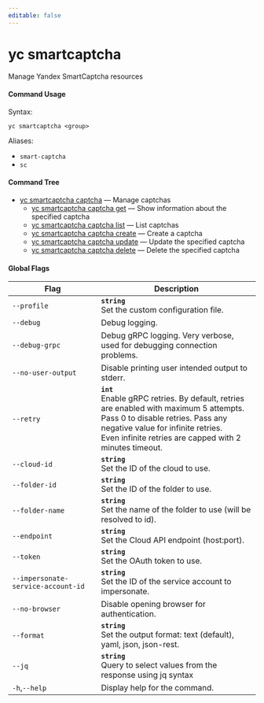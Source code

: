 ```yaml
---
editable: false
---
```


# yc smartcaptcha

Manage Yandex SmartCaptcha resources

#### Command Usage

Syntax: 

`yc smartcaptcha <group>`

Aliases: 

- `smart-captcha`
- `sc`

#### Command Tree

- [yc smartcaptcha captcha](captcha/index.md) — Manage captchas
	- [yc smartcaptcha captcha get](captcha/get.md) — Show information about the specified captcha
	- [yc smartcaptcha captcha list](captcha/list.md) — List captchas
	- [yc smartcaptcha captcha create](captcha/create.md) — Create a captcha
	- [yc smartcaptcha captcha update](captcha/update.md) — Update the specified captcha
	- [yc smartcaptcha captcha delete](captcha/delete.md) — Delete the specified captcha

#### Global Flags

| Flag | Description |
|----|----|
|`--profile`|<b>`string`</b><br/>Set the custom configuration file.|
|`--debug`|Debug logging.|
|`--debug-grpc`|Debug gRPC logging. Very verbose, used for debugging connection problems.|
|`--no-user-output`|Disable printing user intended output to stderr.|
|`--retry`|<b>`int`</b><br/>Enable gRPC retries. By default, retries are enabled with maximum 5 attempts.<br/>Pass 0 to disable retries. Pass any negative value for infinite retries.<br/>Even infinite retries are capped with 2 minutes timeout.|
|`--cloud-id`|<b>`string`</b><br/>Set the ID of the cloud to use.|
|`--folder-id`|<b>`string`</b><br/>Set the ID of the folder to use.|
|`--folder-name`|<b>`string`</b><br/>Set the name of the folder to use (will be resolved to id).|
|`--endpoint`|<b>`string`</b><br/>Set the Cloud API endpoint (host:port).|
|`--token`|<b>`string`</b><br/>Set the OAuth token to use.|
|`--impersonate-service-account-id`|<b>`string`</b><br/>Set the ID of the service account to impersonate.|
|`--no-browser`|Disable opening browser for authentication.|
|`--format`|<b>`string`</b><br/>Set the output format: text (default), yaml, json, json-rest.|
|`--jq`|<b>`string`</b><br/>Query to select values from the response using jq syntax|
|`-h`,`--help`|Display help for the command.|
